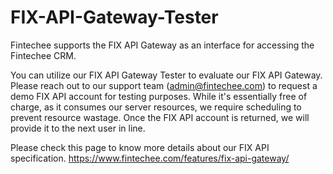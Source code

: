 # FIX-API-Gateway-Tester
Fintechee supports the FIX API Gateway as an interface for accessing the Fintechee CRM.

You can utilize our FIX API Gateway Tester to evaluate our FIX API Gateway. Please reach out to our support team (admin@fintechee.com) to request a demo FIX API account for testing purposes. While it's essentially free of charge, as it consumes our server resources, we require scheduling to prevent resource wastage. Once the FIX API account is returned, we will provide it to the next user in line.

Please check this page to know more details about our FIX API specification.
https://www.fintechee.com/features/fix-api-gateway/
